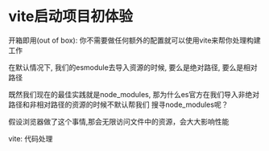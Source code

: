 # vite启动项目初体验

开箱即用(out of box): 你不需要做任何额外的配置就可以使用vite来帮你处理构建工作

在默认情况下, 我们的esmodule去导入资源的时候, 要么是绝对路径, 要么是相对路径

既然我们现在的最佳实践就是node_modules, 那为什么es官方在我们导入非绝对路径和非相对路径的资源的时候不默认帮我们 搜寻node_modules呢？

假设浏览器做了这个事情,那会无限访问文件中的资源，会大大影响性能

vite: 代码处理